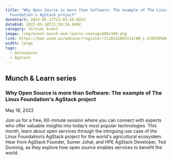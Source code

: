 ```yaml
---
title: "Why Open Source is more than Software: The example of The Linux
  Foundation's AgStack project"
dateStart: 2022-05-17T22:01:56.026Z
dateEnd: 2022-05-18T21:59:56.049Z
category: Virtual Event
image: /img/event-munch-and-learns-newlogo400x360.png
link: https://hpe.zoom.us/webinar/register/7116515095114/WN_L-HJRIRPQ0CQoIotnCiDJg
width: large
tags:
  - Dataspaces
  - AgStack
---
```

## Munch & Learn series



### Why Open Source is more than Software: The example of The Linux Foundation's AgStack project



May 18, 2022



Join us for a free, 60-minute session where you can connect with experts who offer valuable insights into today’s most popular technologies. This month, learn about open services through the intriguing use case of the Linux Foundation’s AgStack project for the world's agricultural ecosystem. Hear from AgStack Founder, Sumer Johal, and HPE AgStack Developer, Ted Dunning, as they explore how open source enables services to benefit the world.
